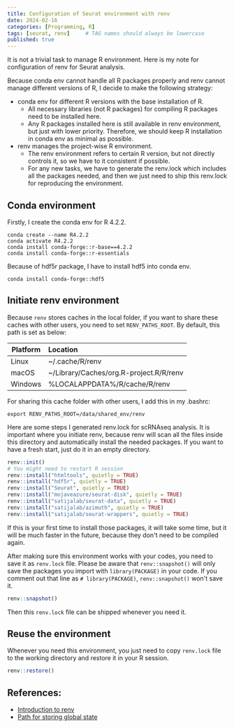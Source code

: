 ```yaml
---
title: Configuration of Seurat environment with renv
date: 2024-02-16
categories: [Programming, R]
tags: [seurat, renv]     # TAG names should always be lowercase
published: true
---
```


It is not a trivial task to manage R environment. Here is my note for configuration of renv for Seurat analysis.

Because conda env cannot handle all R packages properly and renv cannot manage different versions of R, I decide to make the following strategy:

- conda env for different R versions with the base installation of R.
  - All necessary libraries (not R packages) for compiling R packages need to be installed here.
  - Any R packages installed here is still available in renv environment, but just with lower priority. Therefore, we should keep R installation in conda env as minimal as possible.
- renv manages the project-wise R environment.
  - The renv environment refers to certain R version, but not directly controls it, so we have to it consistent if possible.
  - For any new tasks, we have to generate the renv.lock which includes all the packages needed, and then we just need to ship this renv.lock for reproducing the environment.

## Conda environment

Firstly, I create the conda env for R 4.2.2.

```shell
conda create --name R4.2.2
conda activate R4.2.2
conda install conda-forge::r-base==4.2.2
conda install conda-forge::r-essentials
```

Because of hdf5r package, I have to install hdf5 into conda env.

```shell
conda install conda-forge::hdf5
```

## Initiate renv environment

Because `renv` stores caches in the local folder, if you want to share these caches with other users, you need to set `RENV_PATHS_ROOT`. By default, this path is set as below:

| Platform | Location     | 
|----------|:-------------|
| Linux | ~/.cache/R/renv |
| macOS | ~/Library/Caches/org.R-project.R/R/renv |
| Windows | %LOCALAPPDATA%/R/cache/R/renv |

For sharing this cache folder with other users, I add this in my .bashrc:

```shell
export RENV_PATHS_ROOT=/data/shared_env/renv
```

Here are some steps I generated renv.lock for scRNAseq analysis. It is important where you initiate renv, because renv will scan all the files inside this directory and automatically install the needed packages. If you want to have a fresh start, just do it in an empty directory.

```R
renv::init()
# You might need to restart R session
renv::install("htmltools", quietly = TRUE)
renv::install("hdf5r", quietly = TRUE)
renv::install("Seurat", quietly = TRUE)
renv::install("mojaveazure/seurat-disk", quietly = TRUE)
renv::install("satijalab/seurat-data", quietly = TRUE)
renv::install("satijalab/azimuth", quietly = TRUE)
renv::install("satijalab/seurat-wrappers", quietly = TRUE)
```

If this is your first time to install those packages, it will take some time, but it will be much faster in the future, because they don't need to be compiled again.

After making sure this environment works with your codes, you need to save it as `renv.lock` file. Please be aware that `renv::snapshot()` will only save the packages you import with `library(PACKAGE)` in your code. If you comment out that line as `# library(PACKAGE)`, `renv::snapshot()` won't save it.

```R
renv::snapshot()
```

Then this `renv.lock` file can be shipped whenever you need it.
 
## Reuse the environment

Whenever you need this environment, you just need to copy `renv.lock` file to the working directory and restore it in your R session.

```R
renv::restore()
```

## References:

- [Introduction to renv](https://rstudio.github.io/renv/articles/renv.html)
- [Path for storing global state](https://rstudio.github.io/renv/reference/paths.html)

